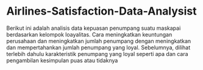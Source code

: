 # Airlines-Satisfaction-Data-Analysist
Berikut ini adalah analisis data kepuasan penumpang suatu maskapai berdasarkan kelompok loayalitas.
Cara meningkatkan keuntungan perusahaan dan meningkatkan jumlah penumpang dengan meningkatkan dan mempertahankan jumlah penumpang yang loyal.
Sebelumnya, dilihat terlebih dahulu karakteristik penumpang yang loyal seperti apa dan cara pengambilan kesimpulan puas atau tidaknya
